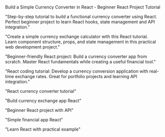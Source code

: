 Build a Simple Currency Converter in React - Beginner React Project Tutorial



"Step-by-step tutorial to build a functional currency converter using React. Perfect beginner project to learn React hooks, state management and API integration."

"Create a simple currency exchange calculator with this React tutorial. Learn component structure, props, and state management in this practical web development project."

"Beginner-friendly React project: Build a currency converter app from scratch. Master React fundamentals while creating a useful financial tool."

"React coding tutorial: Develop a currency conversion application with real-time exchange rates. Great for portfolio projects and learning API integration."

"React currency converter tutorial"

"Build currency exchange app React"

"Beginner React project with API"

"Simple financial app React"

"Learn React with practical example"
